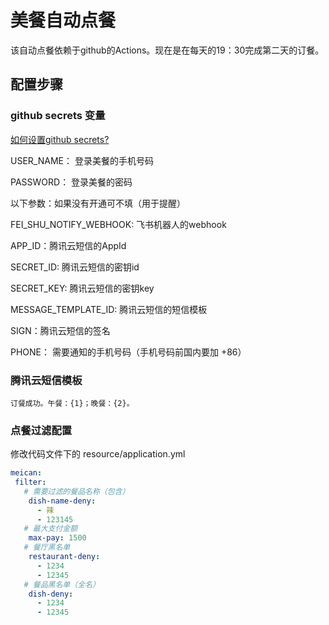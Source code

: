 # 美餐自动点餐
该自动点餐依赖于github的Actions。现在是在每天的19：30完成第二天的订餐。
## 配置步骤
### github secrets 变量
[如何设置github secrets?](https://docs.github.com/cn/actions/reference/encrypted-secrets)

USER_NAME： 登录美餐的手机号码

PASSWORD： 登录美餐的密码

以下参数：如果没有开通可不填（用于提醒）

FEI_SHU_NOTIFY_WEBHOOK: 飞书机器人的webhook

APP_ID：腾讯云短信的AppId

SECRET_ID: 腾讯云短信的密钥id

SECRET_KEY: 腾讯云短信的密钥key

MESSAGE_TEMPLATE_ID: 腾讯云短信的短信模板

SIGN：腾讯云短信的签名

PHONE： 需要通知的手机号码（手机号码前国内要加 +86）

### 腾讯云短信模板
```
订餐成功。午餐：{1}；晚餐：{2}。
```

### 点餐过滤配置
修改代码文件下的 resource/application.yml
```yaml
meican:
 filter:
   # 需要过滤的餐品名称（包含）
    dish-name-deny:
      - 辣
      - 123145
   # 最大支付金额
    max-pay: 1500
   # 餐厅黑名单
    restaurant-deny:
      - 1234
      - 12345
   # 餐品黑名单（全名）
    dish-deny:
      - 1234
      - 12345
```
